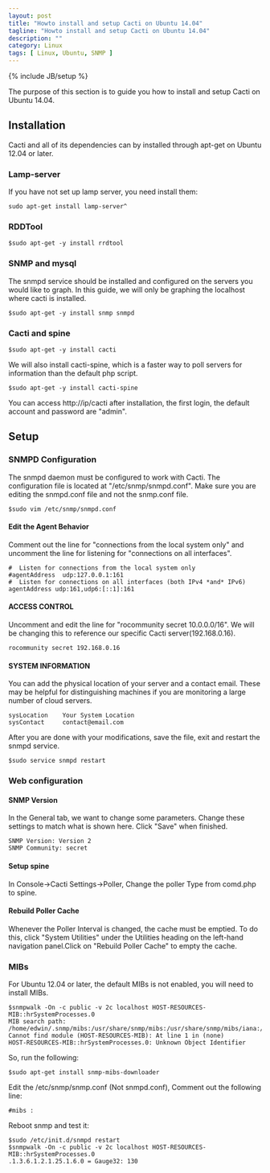 ```yaml
---
layout: post
title: "Howto install and setup Cacti on Ubuntu 14.04"
tagline: "Howto install and setup Cacti on Ubuntu 14.04"
description: ""
category: Linux 
tags: [ Linux, Ubuntu, SNMP ]
---
```

{% include JB/setup %}

The purpose of this section is to guide you how to install and setup Cacti on Ubuntu 14.04.



## Installation
Cacti and all of its dependencies can by installed through apt-get on Ubuntu 12.04 or later. 

### Lamp-server

If you have not set up lamp server, you need install them:

	sudo apt-get install lamp-server^

### RDDTool

	$sudo apt-get -y install rrdtool

### SNMP and mysql

The snmpd service should be installed and configured on the servers you would like to graph. In this guide, we will only be graphing 
the localhost where cacti is installed.

	$sudo apt-get -y install snmp snmpd

### Cacti and spine

	$sudo apt-get -y install cacti

We will also install cacti-spine, which is a faster way to poll servers for information than the default php script.

	$sudo apt-get -y install cacti-spine


You can access http://ip/cacti after installation, the first login, 
the default account and password are "admin".

## Setup

### SNMPD Configuration

The snmpd daemon must be configured to work with Cacti. The configuration file is located at "/etc/snmp/snmpd.conf". 
Make sure you are editing the snmpd.conf file and not the snmp.conf file.

	$sudo vim /etc/snmp/snmpd.conf
	
#### Edit the Agent Behavior

Comment out the line for "connections from the local system only" and uncomment the line for 
listening for "connections on all interfaces".

	#  Listen for connections from the local system only
	#agentAddress  udp:127.0.0.1:161
	#  Listen for connections on all interfaces (both IPv4 *and* IPv6)
	agentAddress udp:161,udp6:[::1]:161

#### ACCESS CONTROL

Uncomment and edit the line for "rocommunity secret 10.0.0.0/16". We will be changing this to reference our specific Cacti server(192.168.0.16). 
	
	rocommunity secret 192.168.0.16

#### SYSTEM INFORMATION

You can add the physical location of your server and a contact email. These may be helpful for distinguishing machines if you are monitoring a large number of cloud servers.

	sysLocation    Your System Location
	sysContact     contact@email.com	

After you are done with your modifications, save the file, exit and restart the snmpd service.
	
	$sudo service snmpd restart

### Web configuration

#### SNMP Version

In the General tab, we want to change some parameters. Change these settings to match what is shown here. Click "Save" when finished.

	SNMP Version: Version 2
	SNMP Community: secret	

#### Setup spine

In Console->Cacti Settings->Poller, Change the poller Type from comd.php to spine.

#### Rebuild Poller Cache

Whenever the Poller Interval is changed, the cache must be emptied. To do this, click "System Utilities" under 
the Utilities heading on the left-hand navigation panel.Click on "Rebuild Poller Cache" to empty the cache.

### MIBs

For Ubuntu 12.04 or later, the default MIBs is not enabled, you will need to install MIBs.	

	$snmpwalk -On -c public -v 2c localhost HOST-RESOURCES-MIB::hrSystemProcesses.0
	MIB search path: /home/edwin/.snmp/mibs:/usr/share/snmp/mibs:/usr/share/snmp/mibs/iana:/usr/share/snmp/mibs/ietf:/usr/share/mibs/site:/usr/share/snmp/mibs:/usr/share/mibs/iana:/usr/share/mibs/ietf:/usr/share/mibs/netsnmp
	Cannot find module (HOST-RESOURCES-MIB): At line 1 in (none)
	HOST-RESOURCES-MIB::hrSystemProcesses.0: Unknown Object Identifier

So, run the following:

	$sudo apt-get install snmp-mibs-downloader

Edit the /etc/snmp/snmp.conf (Not snmpd.conf), Comment out the following line:

	#mibs :

Reboot snmp and test it:

	$sudo /etc/init.d/snmpd restart
	$snmpwalk -On -c public -v 2c localhost HOST-RESOURCES-MIB::hrSystemProcesses.0
	.1.3.6.1.2.1.25.1.6.0 = Gauge32: 130
